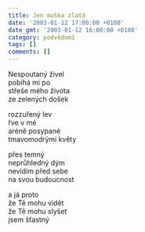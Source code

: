 ```yaml
---
title: Jen muška zlatá
date: '2003-01-12 17:00:00 +0100'
date_gmt: '2003-01-12 16:00:00 +0100'
category: podvědomí
tags: []
comments: []
---
```


<p>Nespoutaný živel<br>pobíhá mi po<br>střeše mého života<br>ze zelených došek</p>
<p>rozzuřený lev<br>řve v mé<br>aréně posypané <br>tmavomodrými květy</p>
<p>přes temný<br>neprůhledný dým<br>nevidím před sebe<br>na svou budoucnost</p>
<p>a já proto<br>že Tě mohu vidět<br>že Tě mohu slyšet<br>jsem šťastný </p>
